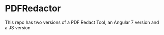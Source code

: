 # PDFRedactor
 This repo has two versions of a PDF Redact Tool, an Angular 7 version and a JS version 
